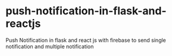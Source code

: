 # push-notification-in-flask-and-reactjs
Push Notification in flask and react js with firebase to send single notification and multiple notification
